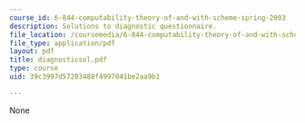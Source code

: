 ```yaml
---
course_id: 6-844-computability-theory-of-and-with-scheme-spring-2003
description: Solutions to diagnostic questionnaire.
file_location: /coursemedia/6-844-computability-theory-of-and-with-scheme-spring-2003/39c3997d57203488f4997041be2aa9b1_diagnosticsol.pdf
file_type: application/pdf
layout: pdf
title: diagnosticsol.pdf
type: course
uid: 39c3997d57203488f4997041be2aa9b1

---
```

None